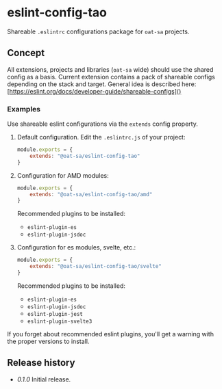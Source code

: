 # eslint-config-tao

Shareable `.eslintrc` configurations package for `oat-sa` projects.

## Concept

All extensions, projects and libraries (`oat-sa` wide) should use the shared config as a basis.
Current extension contains a pack of shareable configs depending on the stack and target.
General idea is described here: [https://eslint.org/docs/developer-guide/shareable-configs]()

### Examples

Use shareable eslint configurations via the `extends` config property.

1. Default configuration. Edit the `.eslintrc.js` of your project:

    ```javascript
    module.exports = {
        extends: "@oat-sa/eslint-config-tao"
    }
    ```

2. Configuration for AMD modules:

    ```javascript
    module.exports = {
        extends: "@oat-sa/eslint-config-tao/amd"
    }
    ```

    Recommended plugins to be installed:
    - `eslint-plugin-es`
    - `eslint-plugin-jsdoc`

3. Configuration for es modules, svelte, etc.:

    ```javascript
    module.exports = {
        extends: "@oat-sa/eslint-config-tao/svelte"
    }
    ```

    Recommended plugins to be installed:
    - `eslint-plugin-es`
    - `eslint-plugin-jsdoc`
    - `eslint-plugin-jest`
    - `eslint-plugin-svelte3`

If you forget about recommended eslint plugins, you'll get a warning with the proper versions to install.

## Release history

- _0.1.0_ Initial release.
